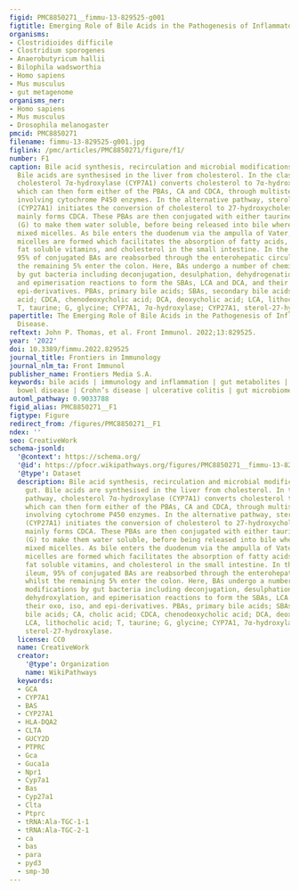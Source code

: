 ```yaml
---
figid: PMC8850271__fimmu-13-829525-g001
figtitle: Emerging Role of Bile Acids in the Pathogenesis of Inflammatory Bowel Disease
organisms:
- Clostridioides difficile
- Clostridium sporogenes
- Anaerobutyricum hallii
- Bilophila wadsworthia
- Homo sapiens
- Mus musculus
- gut metagenome
organisms_ner:
- Homo sapiens
- Mus musculus
- Drosophila melanogaster
pmcid: PMC8850271
filename: fimmu-13-829525-g001.jpg
figlink: /pmc/articles/PMC8850271/figure/f1/
number: F1
caption: Bile acid synthesis, recirculation and microbial modifications in the gut.
  Bile acids are synthesised in the liver from cholesterol. In the classical pathway,
  cholesterol 7α-hydroxylase (CYP7A1) converts cholesterol to 7α-hydroxycholesterol
  which can then form either of the PBAs, CA and CDCA, through multistep pathways
  involving cytochrome P450 enzymes. In the alternative pathway, sterol-27-hydroxylase
  (CYP27A1) initiates the conversion of cholesterol to 27-hydroxycholesterol which
  mainly forms CDCA. These PBAs are then conjugated with either taurine (T) or glycine
  (G) to make them water soluble, before being released into bile where they form
  mixed micelles. As bile enters the duodenum via the ampulla of Vater, absorptive
  micelles are formed which facilitates the absorption of fatty acids, monoglycerides,
  fat soluble vitamins, and cholesterol in the small intestine. In the terminal ileum,
  95% of conjugated BAs are reabsorbed through the enterohepatic circulation, whilst
  the remaining 5% enter the colon. Here, BAs undergo a number of chemical modifications
  by gut bacteria including deconjugation, desulphation, dehydrogenation, dehydroxylation,
  and epimerisation reactions to form the SBAs, LCA and DCA, and their oxo, iso, and
  epi-derivatives. PBAs, primary bile acids; SBAs, secondary bile acids; CA, cholic
  acid; CDCA, chenodeoxycholic acid; DCA, deoxycholic acid; LCA, lithocholic acid;
  T, taurine; G, glycine; CYP7A1, 7α-hydroxylase; CYP27A1, sterol-27-hydroxylase.
papertitle: The Emerging Role of Bile Acids in the Pathogenesis of Inflammatory Bowel
  Disease.
reftext: John P. Thomas, et al. Front Immunol. 2022;13:829525.
year: '2022'
doi: 10.3389/fimmu.2022.829525
journal_title: Frontiers in Immunology
journal_nlm_ta: Front Immunol
publisher_name: Frontiers Media S.A.
keywords: bile acids | immunology and inflammation | gut metabolites | inflammatory
  bowel disease | Crohn’s disease | ulcerative colitis | gut microbiome
automl_pathway: 0.9033788
figid_alias: PMC8850271__F1
figtype: Figure
redirect_from: /figures/PMC8850271__F1
ndex: ''
seo: CreativeWork
schema-jsonld:
  '@context': https://schema.org/
  '@id': https://pfocr.wikipathways.org/figures/PMC8850271__fimmu-13-829525-g001.html
  '@type': Dataset
  description: Bile acid synthesis, recirculation and microbial modifications in the
    gut. Bile acids are synthesised in the liver from cholesterol. In the classical
    pathway, cholesterol 7α-hydroxylase (CYP7A1) converts cholesterol to 7α-hydroxycholesterol
    which can then form either of the PBAs, CA and CDCA, through multistep pathways
    involving cytochrome P450 enzymes. In the alternative pathway, sterol-27-hydroxylase
    (CYP27A1) initiates the conversion of cholesterol to 27-hydroxycholesterol which
    mainly forms CDCA. These PBAs are then conjugated with either taurine (T) or glycine
    (G) to make them water soluble, before being released into bile where they form
    mixed micelles. As bile enters the duodenum via the ampulla of Vater, absorptive
    micelles are formed which facilitates the absorption of fatty acids, monoglycerides,
    fat soluble vitamins, and cholesterol in the small intestine. In the terminal
    ileum, 95% of conjugated BAs are reabsorbed through the enterohepatic circulation,
    whilst the remaining 5% enter the colon. Here, BAs undergo a number of chemical
    modifications by gut bacteria including deconjugation, desulphation, dehydrogenation,
    dehydroxylation, and epimerisation reactions to form the SBAs, LCA and DCA, and
    their oxo, iso, and epi-derivatives. PBAs, primary bile acids; SBAs, secondary
    bile acids; CA, cholic acid; CDCA, chenodeoxycholic acid; DCA, deoxycholic acid;
    LCA, lithocholic acid; T, taurine; G, glycine; CYP7A1, 7α-hydroxylase; CYP27A1,
    sterol-27-hydroxylase.
  license: CC0
  name: CreativeWork
  creator:
    '@type': Organization
    name: WikiPathways
  keywords:
  - GCA
  - CYP7A1
  - BAS
  - CYP27A1
  - HLA-DQA2
  - CLTA
  - GUCY2D
  - PTPRC
  - Gca
  - Guca1a
  - Npr1
  - Cyp7a1
  - Bas
  - Cyp27a1
  - Clta
  - Ptprc
  - tRNA:Ala-TGC-1-1
  - tRNA:Ala-TGC-2-1
  - ca
  - bas
  - para
  - pyd3
  - smp-30
---
```

